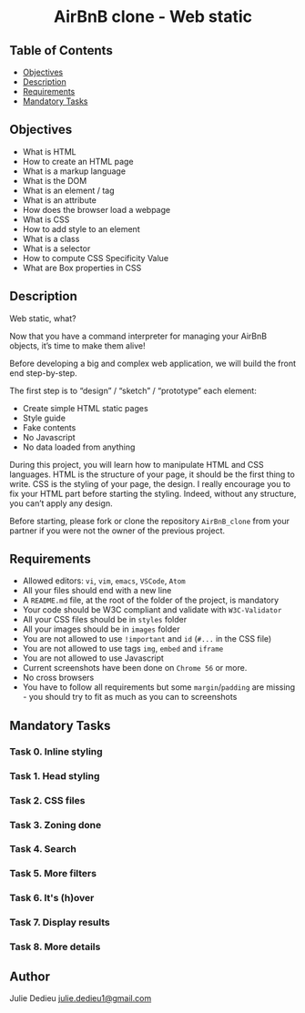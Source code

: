 # <p align="center">AirBnB clone - Web static</p>

## Table of Contents

- [Objectives](#objectives)
- [Description](#Descritpion)
- [Requirements](#requirements)
- [Mandatory Tasks](#mandatory-tasks)

## Objectives

- What is HTML
- How to create an HTML page
- What is a markup language
- What is the DOM
- What is an element / tag
- What is an attribute
- How does the browser load a webpage
- What is CSS
- How to add style to an element
- What is a class
- What is a selector
- How to compute CSS Specificity Value
- What are Box properties in CSS

## Description

Web static, what?

Now that you have a command interpreter for managing your AirBnB objects, it’s time to make them alive!

Before developing a big and complex web application, we will build the front end step-by-step.

The first step is to “design” / “sketch” / “prototype” each element:

- Create simple HTML static pages
- Style guide
- Fake contents
- No Javascript
- No data loaded from anything

During this project, you will learn how to manipulate HTML and CSS languages. HTML is the structure of your page, it should be the first thing to write. CSS is the styling of your page, the design. I really encourage you to fix your HTML part before starting the styling. Indeed, without any structure, you can’t apply any design.

Before starting, please fork or clone the repository `AirBnB_clone` from your partner if you were not the owner of the previous project.

## Requirements

- Allowed editors: `vi`, `vim`, `emacs`, `VSCode`, `Atom`
- All your files should end with a new line
- A `README.md` file, at the root of the folder of the project, is mandatory
- Your code should be W3C compliant and validate with `W3C-Validator`
- All your CSS files should be in `styles` folder
- All your images should be in `images` folder
- You are not allowed to use `!important` and `id` (`#...` in the CSS file)
- You are not allowed to use tags `img`, `embed` and `iframe`
- You are not allowed to use Javascript
- Current screenshots have been done on `Chrome 56` or more.
- No cross browsers
- You have to follow all requirements but some `margin`/`padding` are missing - you should try to fit as much as you can to screenshots

## Mandatory Tasks

### Task 0. Inline styling

### Task 1. Head styling

### Task 2. CSS files

### Task 3. Zoning done

### Task 4. Search

### Task 5. More filters

### Task 6. It's (h)over

### Task 7. Display results

### Task 8. More details

## Author

Julie Dedieu <julie.dedieu1@gmail.com>
